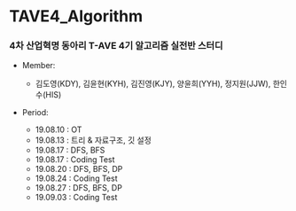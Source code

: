 # TAVE4_Algorithm

### 4차 산업혁명 동아리 T-AVE 4기 알고리즘 실전반 스터디 
* Member:
  + 김도영(KDY), 김윤현(KYH), 김진영(KJY), 양윤희(YYH), 정지원(JJW), 한인수(HIS)
  
* Period:
  + 19.08.10 : OT
  + 19.08.13 : 트리 & 자료구조, 깃 설정
  + 19.08.17 : DFS, BFS
  + 19.08.17 : Coding Test
  + 19.08.20 : DFS, BFS, DP
  + 19.08.24 : Coding Test
  + 19.08.27 : DFS, BFS, DP
  + 19.09.03 : Coding Test
